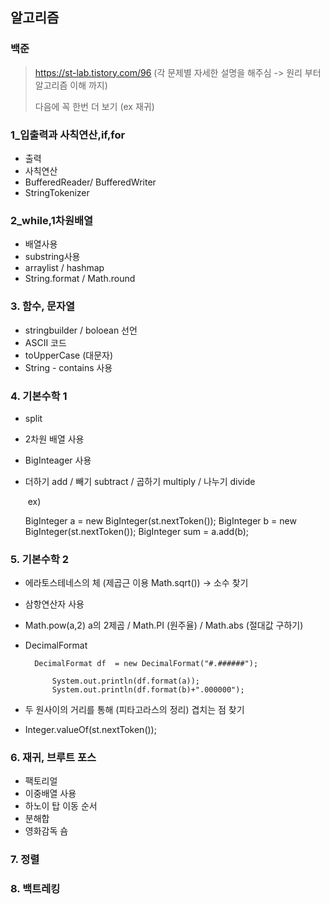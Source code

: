 ## 알고리즘

### 백준

> https://st-lab.tistory.com/96  (각 문제별 자세한 설명을 해주심 -> 원리 부터 알고리즘 이해 까지)
>
> 다음에 꼭 한번 더 보기 (ex 재귀) 

### 1_입출력과 사칙연산,if,for

- 출력
- 사칙연산
- BufferedReader/ BufferedWriter
- StringTokenizer

### 2_while,1차원배열

* 배열사용
* substring사용
* arraylist / hashmap
* String.format / Math.round

### 3. 함수, 문자열

* stringbuilder / boloean 선언
* ASCII 코드
* toUpperCase (대문자)
* String  - contains 사용

### 4. 기본수학 1

* split

* 2차원 배열 사용

* BigInteager 사용

* 더하기 add /  빼기 subtract / 곱하기 multiply / 나누기 divide  

  ​	ex) 

  	BigInteger a = new BigInteger(st.nextToken());
  		BigInteger b = new BigInteger(st.nextToken());
  		BigInteger sum = a.add(b);

### 5. 기본수학 2

* 에라토스테네스의 체 (제곱근 이용 Math.sqrt()) -> 소수 찾기

* 삼항연산자 사용

* Math.pow(a,2)  a의 2제곱 / Math.PI (원주율) / Math.abs (절대값 구하기)

* DecimalFormat 

  		DecimalFormat df  = new DecimalFormat("#.######");
    		
    		System.out.println(df.format(a));
    		System.out.println(df.format(b)+".000000");

* 두 원사이의 거리를 통해 (피타고라스의 정리) 겹치는 점 찾기
* Integer.valueOf(st.nextToken());

### 6. 재귀, 브루트 포스

- 팩토리얼
- 이중배열 사용
- 하노이 탑 이동 순서
- 분해합
- 영화감독 숌

### 7. 정렬

### 8. 백트레킹

